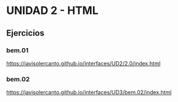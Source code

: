 # UNIDAD 2 - HTML

## Ejercicios

### bem.01

https://javisolercanto.github.io/interfaces/UD2/2.0/index.html

### bem.02

https://javisolercanto.github.io/interfaces/UD3/bem.02/index.html